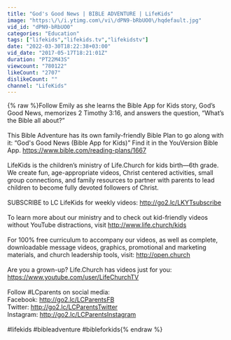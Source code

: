 ```yaml
---
title: "God's Good News | BIBLE ADVENTURE | LifeKids"
image: "https:\/\/i.ytimg.com\/vi\/dPN9-bRbUO0\/hqdefault.jpg"
vid_id: "dPN9-bRbUO0"
categories: "Education"
tags: ["lifekids","lifekids.tv","lifekidstv"]
date: "2022-03-30T18:22:38+03:00"
vid_date: "2017-05-17T18:21:01Z"
duration: "PT22M43S"
viewcount: "780122"
likeCount: "2707"
dislikeCount: ""
channel: "LifeKids"
---
```

{% raw %}Follow Emily as she learns the Bible App for Kids story, God’s Good News, memorizes 2 Timothy 3:16, and answers the question, “What’s the Bible all about?”<br /><br />This Bible Adventure has its own family-friendly Bible Plan to go along with it: “God's Good News (Bible App for Kids)” Find it in the YouVersion Bible App. <a rel="nofollow" target="blank" href="https://www.bible.com/reading-plans/1667">https://www.bible.com/reading-plans/1667</a>  <br /><br />LifeKids is the children’s ministry of Life.Church for kids birth—6th grade. We create fun, age-appropriate videos, Christ centered activities, small group connections, and family resources to partner with parents to lead children to become fully devoted followers of Christ. <br /><br />SUBSCRIBE to LC LifeKids for weekly videos: <a rel="nofollow" target="blank" href="http://go2.lc/LKYTsubscribe">http://go2.lc/LKYTsubscribe</a> <br /><br />To learn more about our ministry and to check out kid-friendly videos without YouTube distractions, visit <a rel="nofollow" target="blank" href="http://www.life.church/kids">http://www.life.church/kids</a> <br /><br />For 100% free curriculum to accompany our videos, as well as complete, downloadable message videos, graphics, promotional and marketing materials, and church leadership tools, visit: <a rel="nofollow" target="blank" href="http://open.church">http://open.church</a> <br /><br />Are you a grown-up? Life.Church has videos just for you: <a rel="nofollow" target="blank" href="https://www.youtube.com/user/LifeChurchTV">https://www.youtube.com/user/LifeChurchTV</a><br /><br />Follow #LCparents on social media:<br />Facebook: <a rel="nofollow" target="blank" href="http://go2.lc/LCParentsFB">http://go2.lc/LCParentsFB</a> <br />Twitter: <a rel="nofollow" target="blank" href="http://go2.lc/LCParentsTwitter">http://go2.lc/LCParentsTwitter</a> <br />Instagram: <a rel="nofollow" target="blank" href="http://go2.lc/LCParentsInstagram">http://go2.lc/LCParentsInstagram</a><br /><br />#lifekids #bibleadventure  #bibleforkids{% endraw %}
